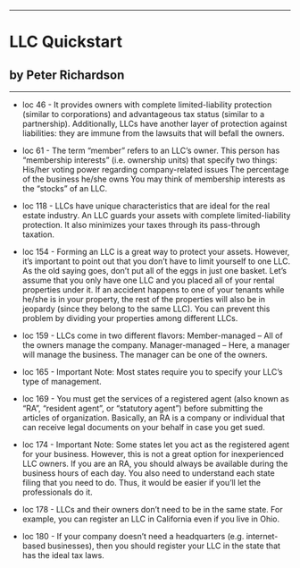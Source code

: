 
---
#  LLC Quickstart
## by Peter Richardson
---

 - loc 46 - It provides owners with complete limited-liability protection (similar to corporations) and advantageous tax status (similar to a partnership). Additionally, LLCs have another layer of protection against liabilities: they are immune from the lawsuits that will befall the owners.

 - loc 61 - The term “member” refers to an LLC’s owner. This person has “membership interests” (i.e. ownership units) that specify two things: His/her voting power regarding company-related issues The percentage of the business he/she owns You may think of membership interests as the “stocks” of an LLC.

 - loc 118 - LLCs have unique characteristics that are ideal for the real estate industry. An LLC guards your assets with complete limited-liability protection. It also minimizes your taxes through its pass-through taxation.

 - loc 154 - Forming an LLC is a great way to protect your assets. However, it’s important to point out that you don’t have to limit yourself to one LLC. As the old saying goes, don’t put all of the eggs in just one basket. Let’s assume that you only have one LLC and you placed all of your rental properties under it. If an accident happens to one of your tenants while he/she is in your property, the rest of the properties will also be in jeopardy (since they belong to the same LLC). You can prevent this problem by dividing your properties among different LLCs.

 - loc 159 - LLCs come in two different flavors: Member-managed – All of the owners manage the company. Manager-managed – Here, a manager will manage the business. The manager can be one of the owners.

 - loc 165 - Important Note: Most states require you to specify your LLC’s type of management.

 - loc 169 - You must get the services of a registered agent (also known as “RA”, “resident agent”, or “statutory agent”) before submitting the articles of organization. Basically, an RA is a company or individual that can receive legal documents on your behalf in case you get sued.

 - loc 174 - Important Note: Some states let you act as the registered agent for your business. However, this is not a great option for inexperienced LLC owners. If you are an RA, you should always be available during the business hours of each day. You also need to understand each state filing that you need to do. Thus, it would be easier if you’ll let the professionals do it.

 - loc 178 - LLCs and their owners don’t need to be in the same state. For example, you can register an LLC in California even if you live in Ohio.

 - loc 180 - If your company doesn’t need a headquarters (e.g. internet-based businesses), then you should register your LLC in the state that has the ideal tax laws.

